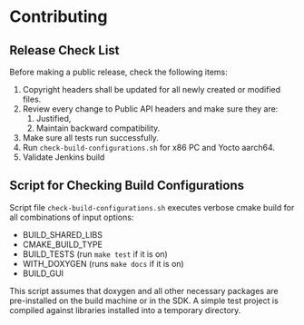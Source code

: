 <!--
Copyright (c) 2018-2021 Cogent Embedded Inc. ALL RIGHTS RESERVED.

Permission is hereby granted, free of charge, to any person obtaining a copy
of this software and associated documentation files (the "Software"), to deal
in the Software without restriction, including without limitation the rights
to use, copy, modify, merge, publish, distribute, sublicense, and/or sell
copies of the Software, and to permit persons to whom the Software is
furnished to do so, subject to the following conditions:

The above copyright notice and this permission notice shall be included in
all copies or substantial portions of the Software.

THE SOFTWARE IS PROVIDED "AS IS", WITHOUT WARRANTY OF ANY KIND, EXPRESS OR
IMPLIED, INCLUDING BUT NOT LIMITED TO THE WARRANTIES OF MERCHANTABILITY,
FITNESS FOR A PARTICULAR PURPOSE AND NONINFRINGEMENT. IN NO EVENT SHALL THE
AUTHORS OR COPYRIGHT HOLDERS BE LIABLE FOR ANY CLAIM, DAMAGES OR OTHER
LIABILITY, WHETHER IN AN ACTION OF CONTRACT, TORT OR OTHERWISE, ARISING FROM,
OUT OF OR IN CONNECTION WITH THE SOFTWARE OR THE USE OR OTHER DEALINGS IN
THE SOFTWARE.
-->

# Contributing

## Release Check List

Before making a public release, check the following items:

1. Copyright headers shall be updated for all newly created or modified files.
2. Review every change to Public API headers and make sure they are:
   1. Justified,
   2. Maintain backward compatibility.
3. Make sure all tests run successfully.
4. Run `check-build-configurations.sh` for x86 PC and Yocto aarch64.
5. Validate Jenkins build

## Script for Checking Build Configurations

Script file `check-build-configurations.sh` executes verbose cmake build for all
combinations of input options:

* BUILD_SHARED_LIBS
* CMAKE_BUILD_TYPE
* BUILD_TESTS  (run `make test` if it is on)
* WITH_DOXYGEN  (runs `make docs` if it is on)
* BUILD_GUI

This script assumes that doxygen and all other necessary packages are
pre-installed on the build machine or in the SDK. A simple test project is compiled against
libraries installed into a temporary directory.
